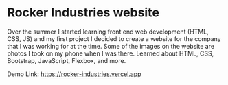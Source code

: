 # Rocker Industries website

Over the summer I started learning front end web development (HTML, CSS, JS) and my first project I decided to create a website for the company that I was working for at the time. Some of the images on the website are photos I took on my phone when I was there. Learned about HTML, CSS, Bootstrap, JavaScript, Flexbox, and more.

Demo Link: https://rocker-industries.vercel.app
